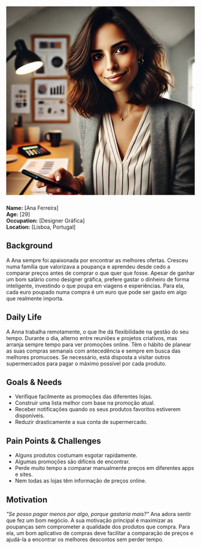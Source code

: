 # ![Deal-Hunter](./persona3.webp)  
**Name:** [Ana Ferreira]  
**Age:** [29]  
**Occupation:** [Designer Gráfica]  
**Location:** [Lisboa, Portugal]  

## Background  
A Ana sempre foi apaixonada por encontrar as melhores ofertas. Cresceu numa família que valorizava a poupança e aprendeu desde cedo a comparar preços antes de comprar o que quer que fosse. Apesar de ganhar um bom salário como designer gráfica, prefere gastar o dinheiro de forma inteligente, investindo o que poupa em viagens e experiências. Para ela, cada euro poupado numa compra é um euro que pode ser gasto em algo que realmente importa.

## Daily Life  
A Anna trabalha remotamente, o que lhe dá flexibilidade na gestão do seu tempo. Durante o dia, alterno entre reuniões e projetos criativos, mas arranja sempre tempo para ver promoções online. Têm o hábito de planear as suas compras semanais com antecedência e sempre em busca das melhores promucoes. Se necessário, está disposta a visitar outros supermercados para pagar o máximo possível por cada produto.

## Goals & Needs  
- Verifique facilmente as promoções das diferentes lojas.  
- Construir uma lista melhor com base na promoção atual.
- Receber notificações quando os seus produtos favoritos estiverem disponíveis.  
- Reduzir drasticamente a sua conta de supermercado.  

## Pain Points & Challenges  
- Alguns produtos costumam esgotar rapidamente.  
- Algumas promoções são difíceis de encontrar.  
- Perde muito tempo a comparar manualmente preços em diferentes apps e sites.  
- Nem todas as lojas têm informação de preços online.

## Motivation  
*"Se posso pagar menos por algo, porque gastaria mais?"*
Ana adora sentir que fez um bom negócio. A sua motivação principal é maximizar as poupanças sem comprometer a qualidade dos produtos que compra. Para ela, um bom aplicativo de compras deve facilitar a comparação de preços e ajudá-la a encontrar os melhores descontos sem perder tempo.  
